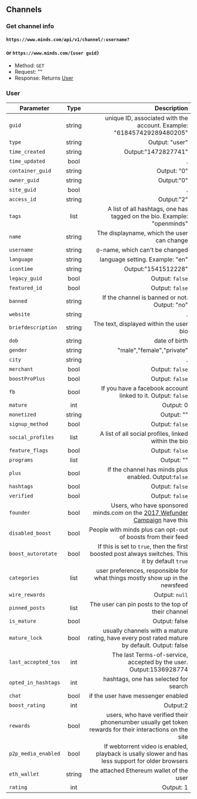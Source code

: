 ## Channels

### Get channel info
#### `https://www.minds.com/api/v1/channel/:username?`
#### or `https://www.minds.com/{user guid}`

* Method: `GET`
* Request: ""
* Response: Returns [User](#user)

### User

| Parameter | Type | Description |
| --- | :---: | ---: |
| `guid` | string | unique ID, associated with the account. Example: "618457429289480205" |
| `type` | string | Output: "user" |
| `time_created` | string | Output:"1472827741" |
| `time_updated` | bool | . |
| `container_guid` | string | Output: "0" |
| `owner_guid` | string | Output:"0" |
| `site_guid` | bool | . |
| `access_id` | string | Output:"2" |
| `tags` | list | A list of all hashtags, one has tagged on the bio. Example: "openminds" |
| `name` | string | The displayname, which the user can change |
| `username` | string | `@`-name, which can't be changed |
| `language` | string | language setting. Example: "en" |
| `icontime` | string | Output:"1541512228" |
| `legacy_guid` | bool | Output: `false` |
| `featured_id` | bool | Output: `false` |
| `banned` | string | If the channel is banned or not. Output: "no" |
| `website` | string | . |
| `briefdescription` | string | The text, displayed within the user bio |
| `dob` | string | date of birth |
| `gender` | string | "male","female","private" |
| `city` | string | . |
| `merchant` | bool | Output: `false` |
| `boostProPlus` | bool | Output: `false` |
| `fb` | bool | If you have a facebook account linked to it. Output: `false` |
| `mature` | int | Output: 0 |
| `monetized` | string | Output: "" |
| `signup_method` | bool | Output: `false` |
| `social_profiles` | list | A list of all social profiles, linked within the bio |
| `feature_flags` | bool | Output: `false` |
| `programs` | list | Output: "" |
| `plus` | bool | If the channel has minds plus enabled. Output:`false` |
| `hashtags` | bool | Output: `false` |
| `verified` | bool | Output: `false` |
| `founder` | bool | Users, who have sponsored minds.com on the [2017 Wefunder Campaign](https://wefunder.com/minds) have this |
| `disabled_boost` | bool | People with minds plus can opt-out of boosts from their feed |
| `boost_autorotate` | bool | If this is set to `true`, then the first boosted post always switches. This it by default `true` |
| `categories` | list | user preferences, responsible for what things mostly show up in the newsfeed |
| `wire_rewards` | | Output: `null` |
| `pinned_posts` | list | The user can pin posts to the top of their channel |
| `is_mature` | bool | Output: false |
| `mature_lock` | bool | usually channels with a mature rating, have every post rated mature by default. Output: false |
| `last_accepted_tos` | int | The last Terms-of-service, accepted by the user. Output:1536928774 |
| `opted_in_hashtags` | int |hashtags, one has selected for search |
| `chat` | bool | if the user have messenger enabled |
| `boost_rating` | int | Output:2 |
| `rewards` | bool | users, who have verified their phonenumber usually get token rewards for their interactions on the site |
| `p2p_media_enabled` | bool | If webtorrent video is enabled, playback is usally slower and has less support for older browsers |
| `eth_wallet` | string | the attached Ethereum wallet of the user |
| `rating` | int | Output: 1 |

